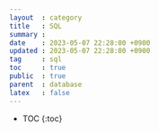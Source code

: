 ```yaml
---
layout  : category
title   : SQL
summary : 
date    : 2023-05-07 22:28:00 +0900
updated : 2023-05-07 22:28:00 +0900
tag     : sql
toc     : true
public  : true
parent  : database
latex   : false
---
```


* TOC
{:toc}
